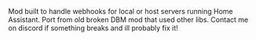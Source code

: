 Mod built to handle webhooks for local or host servers running Home Assistant. Port from old broken DBM mod that used other libs. Contact me on discord if something breaks and ill probably fix it!
